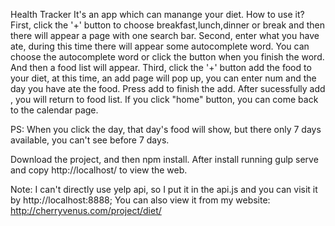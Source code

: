 Health Tracker
It's an app which can manange your diet.
How to use it?
First, click the '+' button to choose breakfast,lunch,dinner or break and then there will appear a page with one search bar.
Second, enter what you have ate, during this time there will appear some autocomplete word. You can choose the autocomplete word or click the button when you finish the word. And then a food list will appear.
Third, click the '+' button add the food to your diet, at this time, an add page will pop up, you can enter num and the day you have ate the food. Press add to finish the add. After sucessfully add , you will return to food list. If you click "home" button, you can come back to the calendar page. 

PS:
When you click the day, that day's food will show, but there only 7 days available, you can't see before 7 days.


Download the project, and then npm install. After install running gulp serve and copy http://localhost/ to view the web.

Note: I can't directly use yelp api, so I put it in the api.js and you can visit it by http://localhost:8888; You can also view it from my website: http://cherryvenus.com/project/diet/